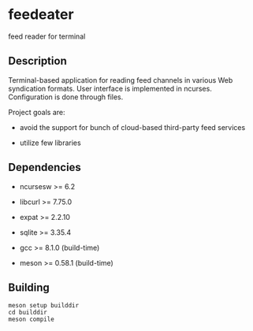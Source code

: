 # feedeater

feed reader for terminal

## Description

Terminal-based application for reading feed channels in various Web syndication formats. User interface is implemented in ncurses. Configuration is done through files.

Project goals are:

* avoid the support for bunch of cloud-based third-party feed services

* utilize few libraries

## Dependencies

* ncursesw >= 6.2

* libcurl >= 7.75.0

* expat >= 2.2.10

* sqlite >= 3.35.4

* gcc >= 8.1.0 (build-time)

* meson >= 0.58.1 (build-time)

## Building

	meson setup builddir
	cd builddir
	meson compile
